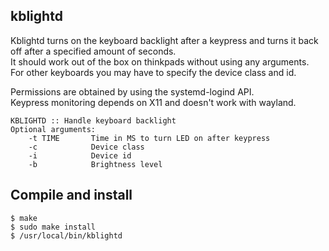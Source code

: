 ## kblightd

Kblightd turns on the keyboard backlight after a keypress and turns it back off after a specified amount of seconds.  
It should work out of the box on thinkpads without using any arguments.  
For other keyboards you may have to specify the device class and id.  

Permissions are obtained by using the systemd-logind API.  
Keypress monitoring depends on X11 and doesn't work with wayland.  

    KBLIGHTD :: Handle keyboard backlight
    Optional arguments:
        -t TIME       Time in MS to turn LED on after keypress
        -c            Device class
        -i            Device id
        -b            Brightness level

## Compile and install

    $ make
    $ sudo make install
    $ /usr/local/bin/kblightd
